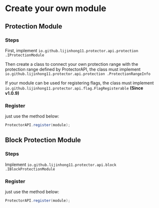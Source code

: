 # Create your own module

## Protection Module

### Steps

First, implement `io.github.lijinhong11.protector.api.protection.IProtectionModule`&#x20;

Then create a class to connect your own protection range with the protection range defined by ProtectorAPI, the class must implement `io.github.lijinhong11.protector.api.protection.ProtectionRangeInfo`&#x20;

If your module can be used for registering flags, the class must implement `io.github.lijinhong11.protector.api.flag.FlagRegisterable`  **(Since v1.0.9)**

### Register

just use the method below:

```java
ProtectorAPI.register(module);
```

## Block Protection Module

### Steps

Implement `io.github.lijinhong11.protector.api.block.IBlockProtectionModule`&#x20;

### Register

just use the method below:

```java
ProtectorAPI.register(module);
```
